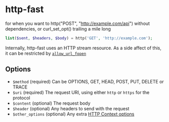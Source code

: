 # http-fast
for when you want to http("POST", "http://example.com/api") without dependencies, or curl_set_opt() trailing a mile long

```php
list($sent, $headers, $body) = http('GET', 'http://example.com');
```

Internally, http-fast uses an HTTP stream resource. As a side affect of this, it can be restricted by [`allow_url_fopen`](http://php.net/manual/en/filesystem.configuration.php#ini.allow-url-fopen)

## Options

* `$method` (required) Can be OPTIONS, GET, HEAD, POST, PUT, DELETE or TRACE
* `$uri` (required) The request URI, using either `http` or `https` for the protocol
* `$content` (optional) The request body
* `$header` (optional) Any headers to send with the request
* `$other_options` (optional) Any extra [HTTP Context options](http://php.net/manual/en/context.http.php)
